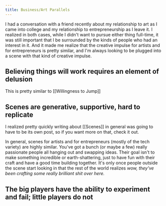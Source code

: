 ```yaml
---
title: Business/Art Parallels
---
```

I had a conversation with a friend recently about my relationship to art as I came into college and my relationship to entrepreneurship as I leave it. I realized in both cases, while I didn't want to pursue either thing full-time, it was still important that I be surrounded by the kinds of people who had an interest in it. And it made me realize that the creative impulse for artists and for entrepreneurs is pretty similar, and I'm always looking to be plugged into a scene with that kind of creative impulse.

## Believing things will work requires an element of delusion
This is pretty similar to [[Willingness to Jump]]

## Scenes are generative, supportive, hard to replicate

I realized pretty quickly writing about [[Scenes]] in general was going to have to be its own post, so if you want more on that, check it out.

In general, scenes for artists and for entrepreneurs (mostly of the tech variety) are highly similar. You've got a bunch (or maybe a few) really passionate people all hanging out and swapping ideas. Their goal isn't to make something incredible or earth-shattering, just to have fun with their craft and have a good time building together. It's only once people outside the scene start looking in that the rest of the world realizes *wow, they've been crafting some really brilliant shit over here.*



## The big players have the ability to experiment and fail; little players do not